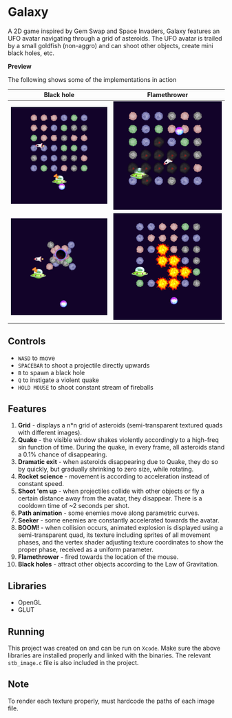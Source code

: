 # Galaxy

A 2D game inspired by Gem Swap and Space Invaders, Galaxy features an UFO avatar navigating through a grid of asteroids. The UFO avatar is trailed by a small goldfish (non-aggro) and can shoot other objects, create mini black holes, etc.

**Preview**

The following shows some of the implementations in action

Black hole | Flamethrower |
------------ | ------------- | 
<img src="https://github.com/eutopi/galaxy/blob/master/Galaxy/galaxy1.png" alt="drawing" width="400"/> | <img src="https://github.com/eutopi/galaxy/blob/master/Galaxy/galaxy3.png" alt="drawing" width="400"/> 
<img src="https://github.com/eutopi/galaxy/blob/master/Galaxy/galaxy2.png" alt="drawing" width="400"/> | <img src="https://github.com/eutopi/galaxy/blob/master/Galaxy/galaxy4.png" alt="drawing" width="400"/>

## Controls
- `WASD` to move
- `SPACEBAR` to shoot a projectile directly upwards
- `B` to spawn a black hole
- `Q` to instigate a violent quake
- `HOLD MOUSE` to shoot constant stream of fireballs


## Features 
1. **Grid** - displays a n*n grid of asteroids (semi-transparent textured quads with different images).
2. **Quake** - the visible window shakes violently accordingly to a high-freq sin function of time. During the quake, in every frame, all asteroids stand a 0.1% chance of disappearing.
3. **Dramatic exit** - when asteroids disappearing due to Quake, they do so by quickly, but gradually shrinking to zero size, while rotating.
4. **Rocket science** - movement is according to acceleration instead of constant speed.
5. **Shoot 'em up** - when projectiles collide with other objects or fly a certain distance away from the avatar, they disappear. There is a cooldown time of ~2 seconds per shot. 
6. **Path animation** - some enemies move along parametric curves.
7. **Seeker** - some enemies are constantly accelerated towards the avatar.
8. **BOOM!** - when collision occurs, animated explosion is displayed using a semi-transparent quad, its texture including sprites of all movement phases, and the vertex shader adjusting texture coordinates to show the proper phase, received as a uniform parameter.
9. **Flamethrower** - fired towards the location of the mouse.
10. **Black holes** - attract other objects according to the Law of Gravitation.


## Libraries
- OpenGL
- GLUT

## Running
This project was created on and can be run on `Xcode`. Make sure the above libraries are installed properly and linked with the binaries. The relevant `stb_image.c` file is also included in the project.

## Note
To render each texture properly, must hardcode the paths of each image file.
